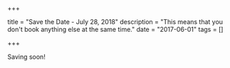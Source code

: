 +++

title = "Save the Date - July 28, 2018"
description = "This means that you don't book anything else at the same time."
date = "2017-06-01"
tags = []

+++

Saving soon!
